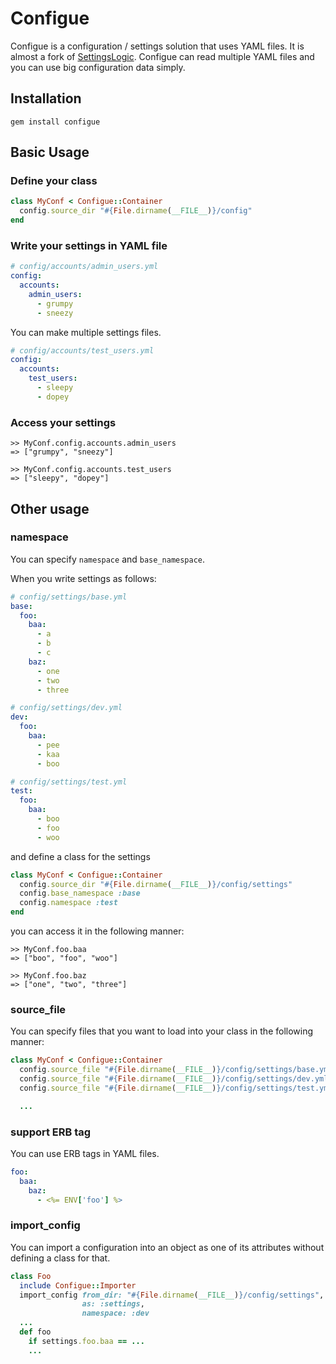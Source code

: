 # Configue
Configue is a configuration / settings solution that uses YAML files.
It is almost a fork of [SettingsLogic](https://github.com/binarylogic/settingslogic).
Configue can read multiple YAML files and you can use big configuration data
simply.

## Installation
```
gem install configue
```

## Basic Usage
### Define your class
```ruby
class MyConf < Configue::Container
  config.source_dir "#{File.dirname(__FILE__)}/config"
end
```

### Write your settings in YAML file
```yaml
# config/accounts/admin_users.yml
config:
  accounts:
    admin_users:
      - grumpy
      - sneezy
```

You can make multiple settings files.

```yaml
# config/accounts/test_users.yml
config:
  accounts:
    test_users:
      - sleepy
      - dopey
```

### Access your settings
```
>> MyConf.config.accounts.admin_users
=> ["grumpy", "sneezy"]

>> MyConf.config.accounts.test_users
=> ["sleepy", "dopey"]
```

## Other usage
### namespace
You can specify `namespace` and `base_namespace`.

When you write settings as follows:

```yaml
# config/settings/base.yml
base:
  foo:
    baa:
      - a
      - b
      - c
    baz:
      - one
      - two
      - three

# config/settings/dev.yml
dev:
  foo:
    baa:
      - pee
      - kaa
      - boo

# config/settings/test.yml
test:
  foo:
    baa:
      - boo
      - foo
      - woo
```

and define a class for the settings

```ruby
class MyConf < Configue::Container
  config.source_dir "#{File.dirname(__FILE__)}/config/settings"
  config.base_namespace :base
  config.namespace :test
end
```

you can access it in the following manner:

```
>> MyConf.foo.baa
=> ["boo", "foo", "woo"]

>> MyConf.foo.baz
=> ["one", "two", "three"]
```

### source_file
You can specify files that you want to load into your class in the following manner:

```ruby
class MyConf < Configue::Container
  config.source_file "#{File.dirname(__FILE__)}/config/settings/base.yml"
  config.source_file "#{File.dirname(__FILE__)}/config/settings/dev.yml"
  config.source_file "#{File.dirname(__FILE__)}/config/settings/test.yml"

  ...
```

### support ERB tag
You can use ERB tags in YAML files.

```yaml
foo:
  baa:
    baz:
      - <%= ENV['foo'] %>
```

### import_config
You can import a configuration into an object as one of its attributes without
defining a class for that.

```ruby
class Foo
  include Configue::Importer
  import_config from_dir: "#{File.dirname(__FILE__)}/config/settings",
                as: :settings,
                namespace: :dev
  ...
  def foo
    if settings.foo.baa == ...
    ...
```
